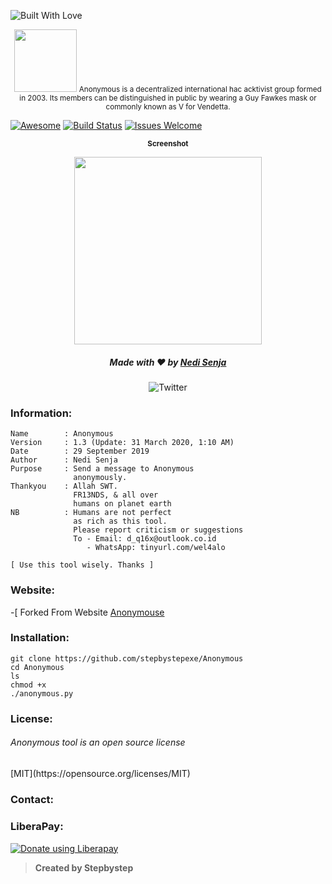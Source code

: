 <p align="left">
  <a><img title="Built With Love" src="https://forthebadge.com/images/badges/built-with-love.svg" ></a>
 </p>
<p align="center">
<sup>
  <img src="Logo.png" width="100">
<a herf="https://anonymouse.org">
  Anonymous is a decentralized international hac acktivist group formed in 2003. Its members can be distinguished in public by wearing a Guy Fawkes mask or commonly known as V for Vendetta.</a>
</sup>
</p>

[![Awesome](https://cdn.rawgit.com/sindresorhus/awesome/d7305f38d29fed78fa85652e3a63e154dd8e8829/media/badge.svg)](https://github.com/sindresorhus/awesome)
[![Build Status](https://img.shields.io/badge/build-failing-cb2431.svg)](https://github.com/stepbystepexe/Quotes/pulls)
[![Issues Welcome](https://img.shields.io/badge/issues%20open-welcome-brightgreen.svg)](https://github.com/stepbystepexe/Quotes/issues)

<p align="center">
  <sub><b>Screenshot</sub></b>
</p>
<p align="center">
<b>
  <img src="Skrinsut.png" width="300">
</b></p>
<h5>
<p align="center">
  Made with ❤️ by <a href="https://github.com/stepbystepexe">Nedi Senja</a>
</p>
</h5>
<p align="center">
 <img src="https://img.shields.io/twitter/url?url=https%3A%2F%2Fgithub.com%2FStepbystepexe%2FAnonymous" alt="Twitter">
</p>

### Information:
```text
Name        : Anonymous
Version     : 1.3 (Update: 31 March 2020, 1:10 AM)
Date        : 29 September 2019
Author      : Nedi Senja
Purpose     : Send a message to Anonymous
              anonymously.
Thankyou    : Allah SWT.
              FR13NDS, & all over
              humans on planet earth
NB          : Humans are not perfect
              as rich as this tool.
              Please report criticism or suggestions
              To - Email: d_q16x@outlook.co.id
                 - WhatsApp: tinyurl.com/wel4alo

[ Use this tool wisely. Thanks ]
```

### Website:

-[ Forked From Website [Anonymouse](https://anonymouse.org)

### Installation:
```text
git clone https://github.com/stepbystepexe/Anonymous
cd Anonymous
ls
chmod +x
./anonymous.py
```

### License:
<h6>Anonymous tool is an open source license</h6> [MIT](https://opensource.org/licenses/MIT)

### Contact:
<h5 Email [Outlook](http://d_q16x@outlook.co.id) </h5>
<h5 WhatsApp [Online](https://tinyurl.com/wel4alo) </h5>

### LiberaPay:
<noscript><a href="https://liberapay.com/stepbystepexe/donate"><img alt="Donate using Liberapay" src="https://liberapay.com/assets/widgets/donate.svg"></a></noscript>

>**Created by Stepbystep**
